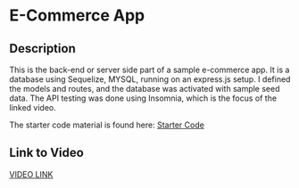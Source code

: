 # E-Commerce App

## Description
This is the back-end or server side part of a sample e-commerce app.  It is a database using Sequelize, MYSQL, running on an express.js setup.  I defined the models and routes, and the database was activated with sample seed data.  The API testing was done using Insomnia, which is the focus of the linked video.

The starter code material is found here: [Starter Code](https://github.com/coding-boot-camp/fantastic-umbrella)

## Link to Video
[VIDEO LINK](---)